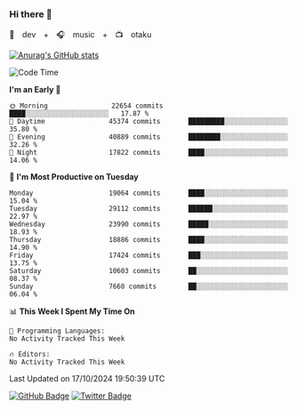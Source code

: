 ### Hi there 👋

🚀　dev　+　🎧　music　+　📺　otaku


[![Anurag's GitHub stats](https://github-readme-stats.vercel.app/api?username=koheitasaka&count_private=true&show_icons=true&theme=monokai)](https://github.com/koheitasaka/github-readme-stats)

<!--START_SECTION:waka-->
![Code Time](http://img.shields.io/badge/Code%20Time-1%2C161%20hrs%2023%20mins-blue)

**I'm an Early 🐤** 

```text
🌞 Morning                22654 commits       ████░░░░░░░░░░░░░░░░░░░░░   17.87 % 
🌆 Daytime                45374 commits       █████████░░░░░░░░░░░░░░░░   35.80 % 
🌃 Evening                40889 commits       ████████░░░░░░░░░░░░░░░░░   32.26 % 
🌙 Night                  17822 commits       ████░░░░░░░░░░░░░░░░░░░░░   14.06 % 
```
📅 **I'm Most Productive on Tuesday** 

```text
Monday                   19064 commits       ████░░░░░░░░░░░░░░░░░░░░░   15.04 % 
Tuesday                  29112 commits       ██████░░░░░░░░░░░░░░░░░░░   22.97 % 
Wednesday                23990 commits       █████░░░░░░░░░░░░░░░░░░░░   18.93 % 
Thursday                 18886 commits       ████░░░░░░░░░░░░░░░░░░░░░   14.90 % 
Friday                   17424 commits       ███░░░░░░░░░░░░░░░░░░░░░░   13.75 % 
Saturday                 10603 commits       ██░░░░░░░░░░░░░░░░░░░░░░░   08.37 % 
Sunday                   7660 commits        ██░░░░░░░░░░░░░░░░░░░░░░░   06.04 % 
```


📊 **This Week I Spent My Time On** 

```text
💬 Programming Languages: 
No Activity Tracked This Week

🔥 Editors: 
No Activity Tracked This Week
```


 Last Updated on 17/10/2024 19:50:39 UTC
<!--END_SECTION:waka-->

[![GitHub Badge](https://img.shields.io/badge/GitHub-100000?style=for-the-badge&logo=github&logoColor=white)](https://github.com/koheitasaka)
[![Twitter Badge](https://img.shields.io/badge/Twitter-1DA1F2?style=for-the-badge&logo=twitter&logoColor=white)](https://twitter.com/sleep_asleep_)
